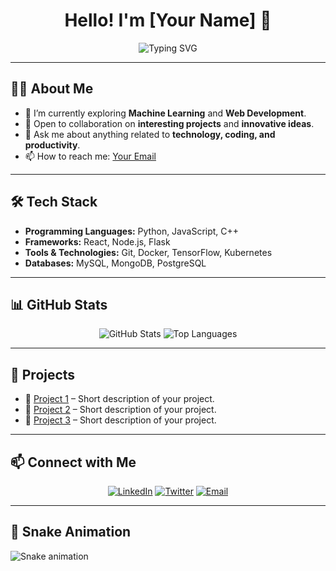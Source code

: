 <h1 align="center">Hello! I'm [Your Name] 👋</h1>
<p align="center">
    <img src="https://readme-typing-svg.herokuapp.com?font=Roboto&size=24&color=blue&center=true&vCenter=true&width=450&lines=Passionate+Developer;Open+Source+Enthusiast;Lifelong+Learner+in+Tech" alt="Typing SVG" />
</p>

---

<h2>👨‍💻 About Me</h2>

- 🌱 I’m currently exploring **Machine Learning** and **Web Development**.
- 💼 Open to collaboration on **interesting projects** and **innovative ideas**.
- 💬 Ask me about anything related to **technology, coding, and productivity**.
- 📫 How to reach me: [Your Email](mailto:your-email@example.com)

---

<h2>🛠️ Tech Stack</h2>

- **Programming Languages:** Python, JavaScript, C++
- **Frameworks:** React, Node.js, Flask
- **Tools & Technologies:** Git, Docker, TensorFlow, Kubernetes
- **Databases:** MySQL, MongoDB, PostgreSQL

---

<h2>📊 GitHub Stats</h2>

<p align="center">
    <img src="https://github-readme-stats.vercel.app/api?username=your-username&show_icons=true&theme=radical" alt="GitHub Stats" />
    <img src="https://github-readme-stats.vercel.app/api/top-langs/?username=your-username&layout=compact&theme=radical" alt="Top Languages" />
</p>

---

<h2>🚀 Projects</h2>

- 🌟 [Project 1](https://github.com/your-username/project-1) – Short description of your project.
- 🌟 [Project 2](https://github.com/your-username/project-2) – Short description of your project.
- 🌟 [Project 3](https://github.com/your-username/project-3) – Short description of your project.

---

<h2>📫 Connect with Me</h2>

<p align="center">
    <a href="https://linkedin.com/in/your-profile" target="_blank"><img alt="LinkedIn" src="https://img.shields.io/badge/LinkedIn-blue?style=for-the-badge&logo=linkedin&logoColor=white"></a>
    <a href="https://twitter.com/your-profile" target="_blank"><img alt="Twitter" src="https://img.shields.io/badge/Twitter-blue?style=for-the-badge&logo=twitter&logoColor=white"></a>
    <a href="mailto:your-email@example.com"><img alt="Email" src="https://img.shields.io/badge/Email-red?style=for-the-badge&logo=gmail&logoColor=white"></a>
</p>

---

<h2>🐍 Snake Animation</h2>

![Snake animation](https://github.com/your-username/your-username/blob/output/github-contribution-grid-snake.svg)
